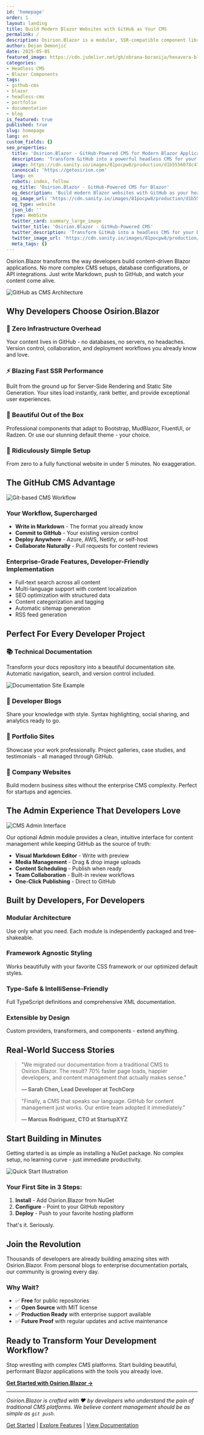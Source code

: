 ```yaml
---
id: 'homepage'
order: 1
layout: landing
title: Build Modern Blazor Websites with GitHub as Your CMS
permalink: /
description: Osirion.Blazor is a modular, SSR-compatible component library that transforms GitHub into a powerful headless CMS for your Blazor applications. Build portfolios, blogs, and documentation sites in minutes.
author: Dejan Demonjić
date: 2025-05-05
featured_image: https://cdn.jsdelivr.net/gh/obrana-boranija/hexavera-blog@main/Content/Images/Processed/hexavera-ai-cover-630x630.webp
categories:
- Headless CMS
- Blazor Components
tags:
- github-cms
- blazor
- headless-cms
- portfolio
- documentation
- blog
is_featured: true
published: true
slug: homepage
lang: en
custom_fields: {}
seo_properties:
  title: 'Osirion.Blazor - GitHub-Powered CMS for Modern Blazor Applications'
  description: 'Transform GitHub into a powerful headless CMS for your Blazor applications. Build portfolios, blogs, and documentation sites with SSR support and modular components.'
  image: https://cdn.sanity.io/images/81pocpw8/production/d1b5556078c47c11bef6f52e652bef6aca5e5fb7-5472x3078.jpg?w=2160&h=1215&fit=crop&auto=format
  canonical: 'https://getosirion.com'
  lang: en
  robots: index, follow
  og_title: 'Osirion.Blazor - GitHub-Powered CMS for Blazor'
  og_description: 'Build modern Blazor websites with GitHub as your headless CMS. Perfect for portfolios, blogs, and documentation.'
  og_image_url: 'https://cdn.sanity.io/images/81pocpw8/production/d1b5556078c47c11bef6f52e652bef6aca5e5fb7-5472x3078.jpg?w=2160&h=1215&fit=crop&auto=format'
  og_type: website
  json_ld: ''
  type: WebSite
  twitter_card: summary_large_image
  twitter_title: 'Osirion.Blazor - GitHub-Powered CMS'
  twitter_description: 'Transform GitHub into a headless CMS for your Blazor applications'
  twitter_image_url: 'https://cdn.sanity.io/images/81pocpw8/production/d1b5556078c47c11bef6f52e652bef6aca5e5fb7-5472x3078.jpg?w=2160&h=1215&fit=crop&auto=format'
  meta_tags: {}
---
```


Osirion.Blazor transforms the way developers build content-driven Blazor applications. No more complex CMS setups, database configurations, or API integrations. Just write Markdown, push to GitHub, and watch your content come alive.

![GitHub as CMS Architecture](https://images.ctfassets.net/vkdbses00qqt/3v5K9jgdJV5N2CoBr9WuZK/0e0f3cf088b11f4026b76c972bb8ada5/github-cms-architecture.png)

## Why Developers Choose Osirion.Blazor

### 🚀 **Zero Infrastructure Overhead**
Your content lives in GitHub - no databases, no servers, no headaches. Version control, collaboration, and deployment workflows you already know and love.

### ⚡ **Blazing Fast SSR Performance**
Built from the ground up for Server-Side Rendering and Static Site Generation. Your sites load instantly, rank better, and provide exceptional user experiences.

### 🎨 **Beautiful Out of the Box**
Professional components that adapt to Bootstrap, MudBlazor, FluentUI, or Radzen. Or use our stunning default theme - your choice.

### 🔧 **Ridiculously Simple Setup**
From zero to a fully functional website in under 5 minutes. No exaggeration.

## The GitHub CMS Advantage

![Git-based CMS Workflow](https://d33wubrfki0l68.cloudfront.net/b904c90879055a983e8c69ddea3b1e2c91c0ff49/8f39f/img/blog/content-as-code.png)

### **Your Workflow, Supercharged**

- **Write in Markdown** - The format you already know
- **Commit to GitHub** - Your existing version control
- **Deploy Anywhere** - Azure, AWS, Netlify, or self-host
- **Collaborate Naturally** - Pull requests for content reviews

### **Enterprise-Grade Features, Developer-Friendly Implementation**

- Full-text search across all content
- Multi-language support with content localization
- SEO optimization with structured data
- Content categorization and tagging
- Automatic sitemap generation
- RSS feed generation

## Perfect For Every Developer Project

### 📚 **Technical Documentation**
Transform your docs repository into a beautiful documentation site. Automatic navigation, search, and version control included.

![Documentation Site Example](https://blog.cloudcannon.com/images/blog/git-based-content-management-guide/git-cms-hugo.webp)

### 📝 **Developer Blogs**
Share your knowledge with style. Syntax highlighting, social sharing, and analytics ready to go.

### 🎯 **Portfolio Sites**
Showcase your work professionally. Project galleries, case studies, and testimonials - all managed through GitHub.

### 🏢 **Company Websites**
Build modern business sites without the enterprise CMS complexity. Perfect for startups and agencies.

## The Admin Experience That Developers Love

![CMS Admin Interface](https://www.datocms.com/images/features/localization/localization-2.jpg)

Our optional Admin module provides a clean, intuitive interface for content management while keeping GitHub as the source of truth:

- **Visual Markdown Editor** - Write with preview
- **Media Management** - Drag & drop image uploads
- **Content Scheduling** - Publish when ready
- **Team Collaboration** - Built-in review workflows
- **One-Click Publishing** - Direct to GitHub

## Built by Developers, For Developers

### **Modular Architecture**
Use only what you need. Each module is independently packaged and tree-shakeable.

### **Framework Agnostic Styling**
Works beautifully with your favorite CSS framework or our optimized default styles.

### **Type-Safe & IntelliSense-Friendly**
Full TypeScript definitions and comprehensive XML documentation.

### **Extensible by Design**
Custom providers, transformers, and components - extend anything.

## Real-World Success Stories

> "We migrated our documentation from a traditional CMS to Osirion.Blazor. The result? 70% faster page loads, happier developers, and content management that actually makes sense."
> 
> **— Sarah Chen, Lead Developer at TechCorp**

> "Finally, a CMS that speaks our language. GitHub for content management just works. Our entire team adopted it immediately."
> 
> **— Marcus Rodriguez, CTO at StartupXYZ**

## Start Building in Minutes

Getting started is as simple as installing a NuGet package. No complex setup, no learning curve - just immediate productivity.

![Quick Start Illustration](https://miro.medium.com/v2/resize:fit:1400/1*9I6EIL5NG20A8se5afVmOg.png)

### **Your First Site in 3 Steps:**

1. **Install** - Add Osirion.Blazor from NuGet
2. **Configure** - Point to your GitHub repository  
3. **Deploy** - Push to your favorite hosting platform

That's it. Seriously.

## Join the Revolution

Thousands of developers are already building amazing sites with Osirion.Blazor. From personal blogs to enterprise documentation portals, our community is growing every day.

### **Why Wait?**

- ✅ **Free** for public repositories
- ✅ **Open Source** with MIT license
- ✅ **Production Ready** with enterprise support available
- ✅ **Future Proof** with regular updates and active maintenance

## Ready to Transform Your Development Workflow?

Stop wrestling with complex CMS platforms. Start building beautiful, performant Blazor applications with the tools you already love.

**[Get Started with Osirion.Blazor →](/getting-started)**

---

*Osirion.Blazor is crafted with ❤️ by developers who understand the pain of traditional CMS platforms. We believe content management should be as simple as `git push`.*

[Get Started](/docs/getting-started) | [Explore Features](/features) | [View Documentation](/docs)




